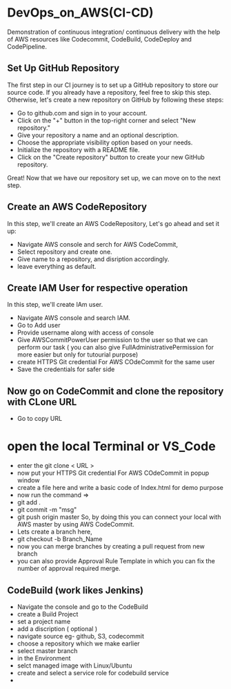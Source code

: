 # DevOps_on_AWS(CI-CD)
 Demonstration of continuous integration/ continuous delivery with the help of AWS resources  like Codecommit, CodeBuild, CodeDeploy and CodePipeline.
## Set Up GitHub Repository
The first step in our CI journey is to set up a GitHub repository to store our source code. If you already have a repository, feel free to skip this step. Otherwise, let's create a new repository on GitHub by following these steps:
- Go to github.com and sign in to your account.
- Click on the "+" button in the top-right corner and select "New repository."
- Give your repository a name and an optional description.
- Choose the appropriate visibility option based on your needs.
- Initialize the repository with a README file.
- Click on the "Create repository" button to create your new GitHub repository.

Great! Now that we have our repository set up, we can move on to the next step.


## Create an AWS CodeRepository

In this step, we'll create an AWS CodeRepository,  Let's go ahead and set it up:
- Navigate AWS console and serch for AWS CodeCommit,
- Select repository and create one.
- Give name to a repository, and disription accordingly.
- leave everything as default.

 
## Create IAM User for respective operation

In this step, we'll create IAm user.
- Navigate AWS console and search IAM.
- Go to Add user
- Provide username along with access of console
- Give AWSCommitPowerUser permission to the user so that we can perform our task ( you can also give FullAdministrativePermission for more easier but only for tutourial purpose)
- create HTTPS Git credential For AWS COdeCommit for the same user
- Save the credentials for safer side


## Now go on CodeCommit and clone the repository with CLone URL
- Go to copy URL
# open the local Terminal or VS_Code

- enter the git clone < URL >
- now put your HTTPS Git credential For AWS COdeCommit in popup window
- create a file here and write a basic code of Index.html for demo purpose
- now run the command =>
- git add .
- git commit -m "msg"
- git push origin master
So, by doing this you can connect your local with AWS master by using AWS CodeCommit.
- Lets create a branch here,
- git checkout -b Branch_Name
- now you can merge branches by creating a pull request from new branch
- you can also provide Approval Rule Template in which you can fix the number of approval required merge.

## CodeBuild (work likes Jenkins)

- Navigate the console and go to the CodeBuild
- create a Build Project
- set a project name
- add a discription ( optional )
- navigate source eg- github, S3, codecommit
- choose a repository which we make earlier
- select master branch
- in the Environment
- selct managed image with Linux/Ubuntu
- create and select a service role for codebuild service
- 
